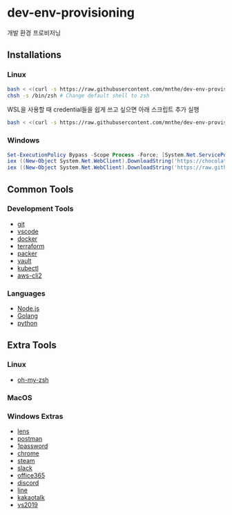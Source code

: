 # dev-env-provisioning
개발 환경 프로비저닝

## Installations

### Linux

```bash
bash < <(curl -s https://raw.githubusercontent.com/mnthe/dev-env-provisioning/main/setup-linux-ubuntu.sh)
chsh -s /bin/zsh # Change default shell to zsh
```

WSL을 사용할 때 credential들을 쉽게 쓰고 싶으면 아래 스크립트 추가 실행
```bash
bash < <(curl -s https://raw.githubusercontent.com/mnthe/dev-env-provisioning/main/wsl_link_configs.sh)
```

### Windows

```powershell
Set-ExecutionPolicy Bypass -Scope Process -Force; [System.Net.ServicePointManager]::SecurityProtocol = [System.Net.ServicePointManager]::SecurityProtocol -bor 3072;
iex ((New-Object System.Net.WebClient).DownloadString('https://chocolatey.org/install.ps1')) # Install chocolatey
iex ((New-Object System.Net.WebClient).DownloadString('https://raw.githubusercontent.com/mnthe/dev-env-provisioning/main/setup-windows.ps1'))
```

## Common Tools

### Development Tools

- [git](https://git-scm.com/)
- [vscode](https://code.visualstudio.com/)
- [docker](https://docs.docker.com/)
- [terraform](https://www.terraform.io/)
- [packer](https://www.packer.io/)
- [vault](https://www.vaultproject.io/)
- [kubectl](https://kubernetes.io/ko/docs/reference/kubectl/overview/)
- [aws-cli2](https://docs.aws.amazon.com/ko_kr/cli/latest/userguide/install-cliv2.html)

### Languages

- [Node.js](https://nodejs.org/ko/)
- [Golang](https://golang.org/)
- [python](https://www.python.org/)

## Extra Tools

### Linux

- [oh-my-zsh](https://ohmyz.sh/#install)

### MacOS

### Windows Extras

- [lens]()
- [postman]()
- [1password]()
- [chrome]()
- [steam]()
- [slack]()
- [office365]()
- [discord]()
- [line]()
- [kakaotalk]()
- [vs2019]()

